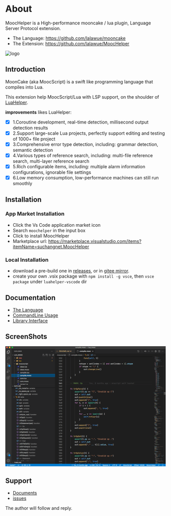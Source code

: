 
# About

MoocHelper is a High-performance mooncake / lua plugin, Language Server Protocol extension.

- The Language: https://github.com/lalawue/mooncake
- The Extension: https://github.com/lalawue/MoocHelper

![logo](https://moocscript.fun/images/mooncake.png)

## Introduction

MoonCake (aka MoocScript) is a swift like programming language that compiles into Lua.

This extension help MoocScript/Lua with LSP support, on the shoulder of [LuaHelper](https://github.com/tencent/LuaHelper).

**improvements** likes LuaHelper:

- [X] 1.Coroutine development, real-time detection, millisecond output detection results
- [X] 2.Support large-scale Lua projects, perfectly support editing and testing of 1000+ file project
- [X] 3.Comprehensive error type detection, including: grammar detection, semantic detection
- [X] 4.Various types of reference search, including: multi-file reference search, multi-layer reference search
- [X] 5.Rich configurable items, including: multiple alarm information configurations, ignorable file settings
- [X] 6.Low memory consumption, low-performance machines can still run smoothly

## Installation

### App Market Installation

- Click the Vs Code application market icon
- Search `moochelper` in the input box
- Click to install MoocHelper
- Marketplace url: https://marketplace.visualstudio.com/items?itemName=suchangnet.MoocHelper

### Local Installation

- download a pre-build one in [releases](https://github.com/lalawue/MoocHelper/releases/), or in [gitee mirror](https://gitee.com/lalawue/MoocHelper/releases/).
- create your own .vsix package with `npm install -g vsce`, then `vsce package` under `luahelper-vscode` dir


## Documentation

- [The Language](https://github.com/lalawue/mooncake/blob/master/docs/language.md)
- [CommandLine Usage](https://github.com/lalawue/mooncake/blob/master/docs/cmdline.md)
- [Library Interface](https://github.com/lalawue/mooncake/blob/master/docs/library.md)

## ScreenShots

![vscode_extension](https://raw.githubusercontent.com/lalawue/mooncake/master/docs/vscode_extension.png)

## Support

- [Documents](https://github.com/lalawue/mooncake#documentation)
- [issues](https://github.com/lalawue/mooncake/issues)

The author will follow and reply.
